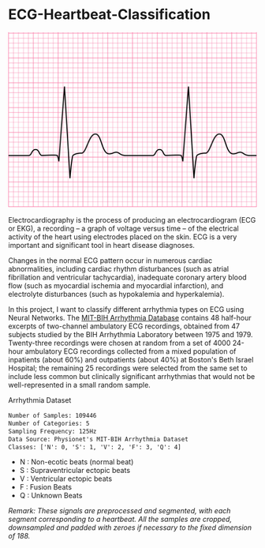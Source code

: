 # ECG-Heartbeat-Classification

![ecg.jpg](picture/ecg.jpg)

Electrocardiography is the process of producing an electrocardiogram (ECG or EKG), a recording – a graph of voltage versus time – of the electrical activity of the heart using electrodes placed on the skin. ECG is a very important and significant tool in heart disease diagnoses.

Changes in the normal ECG pattern occur in numerous cardiac abnormalities, including cardiac rhythm disturbances (such as atrial fibrillation and ventricular tachycardia), inadequate coronary artery blood flow (such as myocardial ischemia and myocardial infarction), and electrolyte disturbances (such as hypokalemia and hyperkalemia).

In this project, I want to classify different arrhythmia types on ECG using Neural Networks. 
The [MIT-BIH Arrhythmia Database](https://physionet.org/content/mitdb/1.0.0/) contains 48 half-hour excerpts of two-channel ambulatory ECG recordings, obtained from 47 subjects studied by the BIH Arrhythmia Laboratory between 1975 and 1979. Twenty-three recordings were chosen at random from a set of 4000 24-hour ambulatory ECG recordings collected from a mixed population of inpatients (about 60%) and outpatients (about 40%) at Boston's Beth Israel Hospital; the remaining 25 recordings were selected from the same set to include less common but clinically significant arrhythmias that would not be well-represented in a small random sample.

Arrhythmia Dataset

    Number of Samples: 109446
    Number of Categories: 5
    Sampling Frequency: 125Hz
    Data Source: Physionet's MIT-BIH Arrhythmia Dataset
    Classes: ['N': 0, 'S': 1, 'V': 2, 'F': 3, 'Q': 4]

- N : Non-ecotic beats (normal beat)
- S : Supraventricular ectopic beats
- V : Ventricular ectopic beats
- F : Fusion Beats
- Q : Unknown Beats

*Remark: These signals are preprocessed and segmented, with each segment corresponding to a heartbeat. All the samples are cropped, downsampled and padded with zeroes if necessary to the fixed dimension of 188.*
